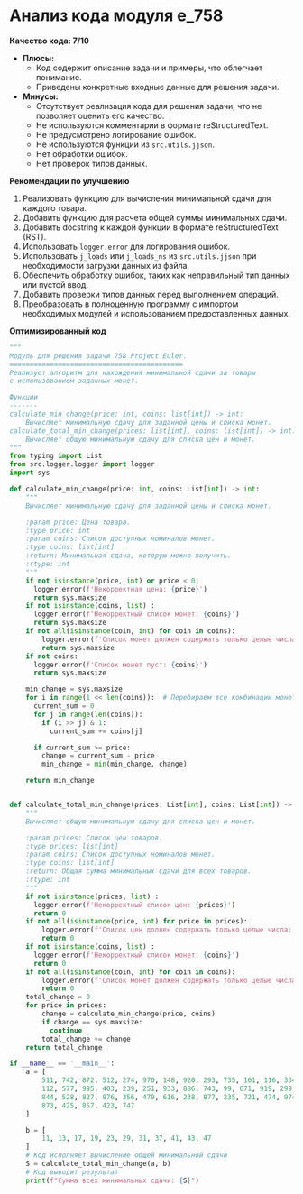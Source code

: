 # Анализ кода модуля e_758

**Качество кода: 7/10**
-   **Плюсы:**
    *   Код содержит описание задачи и примеры, что облегчает понимание.
    *   Приведены конкретные входные данные для решения задачи.
-   **Минусы:**
    *   Отсутствует реализация кода для решения задачи, что не позволяет оценить его качество.
    *   Не используются комментарии в формате reStructuredText.
    *   Не предусмотрено логирование ошибок.
    *   Не используются функции из `src.utils.jjson`.
    *   Нет обработки ошибок.
    *   Нет проверок типов данных.

**Рекомендации по улучшению**
1.  Реализовать функцию для вычисления минимальной сдачи для каждого товара.
2.  Добавить функцию для расчета общей суммы минимальных сдачи.
3.  Добавить docstring к каждой функции в формате reStructuredText (RST).
4.  Использовать `logger.error` для логирования ошибок.
5.  Использовать `j_loads` или `j_loads_ns` из `src.utils.jjson` при необходимости загрузки данных из файла.
6.  Обеспечить обработку ошибок, таких как неправильный тип данных или пустой ввод.
7.  Добавить проверки типов данных перед выполнением операций.
8.  Преобразовать в полноценную программу с импортом необходимых модулей и использованием предоставленных данных.

**Оптимизированный код**

```python
"""
Модуль для решения задачи 758 Project Euler.
===========================================
Реализует алгоритм для нахождения минимальной сдачи за товары
с использованием заданных монет.

Функции
-------
calculate_min_change(price: int, coins: list[int]) -> int:
    Вычисляет минимальную сдачу для заданной цены и списка монет.
calculate_total_min_change(prices: list[int], coins: list[int]) -> int:
    Вычисляет общую минимальную сдачу для списка цен и монет.
"""
from typing import List
from src.logger.logger import logger
import sys

def calculate_min_change(price: int, coins: List[int]) -> int:
    """
    Вычисляет минимальную сдачу для заданной цены и списка монет.

    :param price: Цена товара.
    :type price: int
    :param coins: Список доступных номиналов монет.
    :type coins: list[int]
    :return: Минимальная сдача, которую можно получить.
    :rtype: int
    """
    if not isinstance(price, int) or price < 0:
      logger.error(f'Некорректная цена: {price}')
      return sys.maxsize
    if not isinstance(coins, list) :
      logger.error(f'Некорректный список монет: {coins}')
      return sys.maxsize
    if not all(isinstance(coin, int) for coin in coins):
        logger.error(f'Список монет должен содержать только целые числа: {coins}')
        return sys.maxsize
    if not coins:
      logger.error(f'Список монет пуст: {coins}')
      return sys.maxsize

    min_change = sys.maxsize
    for i in range(1 << len(coins)):  # Перебираем все комбинации монет
      current_sum = 0
      for j in range(len(coins)):
        if (i >> j) & 1:
          current_sum += coins[j]

      if current_sum >= price:
        change = current_sum - price
        min_change = min(min_change, change)

    return min_change


def calculate_total_min_change(prices: List[int], coins: List[int]) -> int:
    """
    Вычисляет общую минимальную сдачу для списка цен и монет.

    :param prices: Список цен товаров.
    :type prices: list[int]
    :param coins: Список доступных номиналов монет.
    :type coins: list[int]
    :return: Общая сумма минимальных сдачи для всех товаров.
    :rtype: int
    """
    if not isinstance(prices, list) :
      logger.error(f'Некорректный список цен: {prices}')
      return 0
    if not all(isinstance(price, int) for price in prices):
        logger.error(f'Список цен должен содержать только целые числа: {prices}')
        return 0
    if not isinstance(coins, list) :
      logger.error(f'Некорректный список монет: {coins}')
      return 0
    if not all(isinstance(coin, int) for coin in coins):
        logger.error(f'Список монет должен содержать только целые числа: {coins}')
        return 0
    total_change = 0
    for price in prices:
        change = calculate_min_change(price, coins)
        if change == sys.maxsize:
          continue
        total_change += change
    return total_change

if __name__ == '__main__':
    a = [
        511, 742, 872, 512, 274, 970, 148, 920, 293, 735, 161, 116, 334, 327, 911,
        112, 577, 995, 403, 239, 251, 933, 886, 743, 99, 671, 919, 299, 832, 881,
        844, 528, 827, 876, 356, 479, 616, 238, 877, 235, 721, 474, 974, 120, 310,
        873, 425, 857, 423, 747
    ]

    b = [
        11, 13, 17, 19, 23, 29, 31, 37, 41, 43, 47
    ]
    # Код исполняет вычисление общей минимальной сдачи
    S = calculate_total_min_change(a, b)
    # Код выводит результат
    print(f"Сумма всех минимальных сдачи: {S}")
```